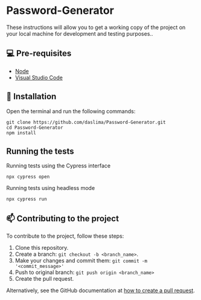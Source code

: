 # Password-Generator
These instructions will allow you to get a working copy of the project on your local machine for development and testing purposes..
## 💻 Pre-requisites

* [Node](https://nodejs.org/en/download/)
* [Visual Studio Code](https://code.visualstudio.com/download)

## 🔧 Installation

Open the terminal and run the following commands:

```
git clone https://github.com/daslima/Password-Generator.git
cd Password-Generator
npm install
```
## Running the tests

Running tests using the Cypress interface
```
npx cypress open
```
Running tests using headless mode
```
npx cypress run
```
## 📫 Contributing to the project

To contribute to the project, follow these steps:

1. Clone this repository.
2. Create a branch: `git checkout -b <branch_name>`.
3. Make your changes and commit them: `git commit -m '<commit_message>'`
4. Push to original branch: `git push origin <branch_name>`
5. Create the pull request.

Alternatively, see the GitHub documentation at [how to create a pull request](https://help.github.com/en/github/collaborating-with-issues-and-pull-requests/creating-a-pull-request).
